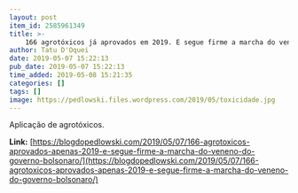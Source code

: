 ```yaml
---
layout: post
item_id: 2585961349
title: >-
    166 agrotóxicos já aprovados em 2019. E segue firme a marcha do veneno do governo Bolsonaro
author: Tatu D'Oquei
date: 2019-05-07 15:22:13
pub_date: 2019-05-07 15:22:13
time_added: 2019-05-08 15:21:35
categories: []
tags: []
image: https://pedlowski.files.wordpress.com/2019/05/toxicidade.jpg
---
```


Aplicação de agrotóxicos.

**Link:** [https://blogdopedlowski.com/2019/05/07/166-agrotoxicos-aprovados-apenas-2019-e-segue-firme-a-marcha-do-veneno-do-governo-bolsonaro/](https://blogdopedlowski.com/2019/05/07/166-agrotoxicos-aprovados-apenas-2019-e-segue-firme-a-marcha-do-veneno-do-governo-bolsonaro/)


